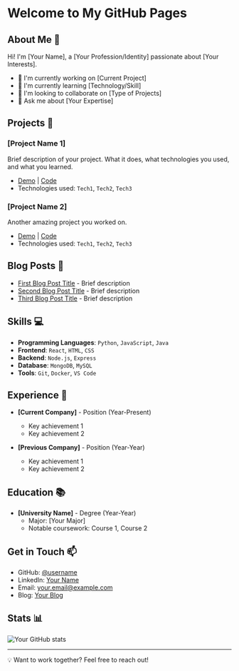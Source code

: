 # Welcome to My GitHub Pages

## About Me 👋
Hi! I'm [Your Name], a [Your Profession/Identity] passionate about [Your Interests].

- 🔭 I'm currently working on [Current Project]
- 🌱 I'm currently learning [Technology/Skill]
- 👯 I'm looking to collaborate on [Type of Projects]
- 💬 Ask me about [Your Expertise]

## Projects 🚀

### [Project Name 1]
Brief description of your project. What it does, what technologies you used, and what you learned.
- [Demo](link-to-demo) | [Code](link-to-repo)
- Technologies used: `Tech1`, `Tech2`, `Tech3`

### [Project Name 2]
Another amazing project you worked on.
- [Demo](link-to-demo) | [Code](link-to-repo)
- Technologies used: `Tech1`, `Tech2`, `Tech3`

## Blog Posts 📝
- [First Blog Post Title](link-to-post) - Brief description
- [Second Blog Post Title](link-to-post) - Brief description
- [Third Blog Post Title](link-to-post) - Brief description

## Skills 💻
- **Programming Languages**: `Python`, `JavaScript`, `Java`
- **Frontend**: `React`, `HTML`, `CSS`
- **Backend**: `Node.js`, `Express`
- **Database**: `MongoDB`, `MySQL`
- **Tools**: `Git`, `Docker`, `VS Code`

## Experience 🌟
- **[Current Company]** - Position (Year-Present)
  - Key achievement 1
  - Key achievement 2

- **[Previous Company]** - Position (Year-Year)
  - Key achievement 1
  - Key achievement 2

## Education 📚
- **[University Name]** - Degree (Year-Year)
  - Major: [Your Major]
  - Notable coursework: Course 1, Course 2

## Get in Touch 📫
- GitHub: [@username](https://github.com/username)
- LinkedIn: [Your Name](https://linkedin.com/in/username)
- Email: your.email@example.com
- Blog: [Your Blog](https://blog-url.com)

## Stats 📊
![Your GitHub stats](https://github-readme-stats.vercel.app/api?username=your-username&show_icons=true)

---
💡 Want to work together? Feel free to reach out!
